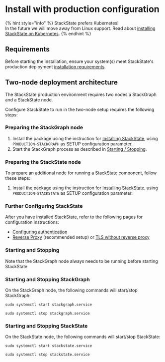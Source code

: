 # Install with production configuration

{% hint style="info" %}
StackState prefers Kubernetes!  
In the future we will move away from Linux support. Read about [installing StackState on Kubernetes](../kubernetes_install/README.md).
{% endhint %}

## Requirements

Before starting the installation, ensure your system\(s\) meet StackState's production deployment [installation requirements](/setup/linux_install/requirements.md).

## Two-node deployment architecture

The StackState production environment requires two nodes a StackGraph and a StackState node.

Configure StackState to run in the two-node setup requires the following steps:

### Preparing the StackGraph node

1. Install the package using the instruction for [Installing StackState](/setup/linux_install/install_stackstate.md), using `PRODUCTION-STACKGRAPH` as SETUP configuration parameter.
2. Start the StackGraph process as described in [Starting / Stopping](/setup/linux_install/production-installation.md#starting-and-stopping).

### Preparing the StackState node

To prepare an additional node for running a StackState component, follow these steps:

1. Install the package using the instruction for [Installing StackState](/setup/linux_install/install_stackstate.md), using `PRODUCTION-STACKSTATE` as SETUP configuration parameter.

### Further Configuring StackState

After you have installed StackState, refer to the following pages for configuration instructions:

* [Configuring authentication](/setup/authentication.md)
* [Reverse Proxy](/setup/linux_install/reverse_proxy.md) \(recommended setup\) or [TLS without reverse proxy](/setup/linux_install/how_to_setup_tls_without_reverse_proxy.md)

### Starting and Stopping

Note that the StackGraph node always needs to be running before starting StackState

### Starting and Stopping StackGraph

On the StackGraph node, the following commands will start/stop StackGraph:

`sudo systemctl start stackgraph.service`

`sudo systemctl stop stackgraph.service`

### Starting and Stopping StackState

On the StackState node, the following commands will start/stop StackState:

`sudo systemctl start stackstate.service`

`sudo systemctl stop stackstate.service`
